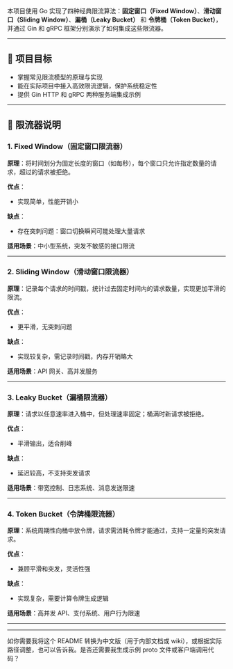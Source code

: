 本项目使用 Go 实现了四种经典限流算法：**固定窗口（Fixed Window）**、**滑动窗口（Sliding Window）**、**漏桶（Leaky Bucket）** 和 **令牌桶（Token Bucket）**，并通过 Gin 和 gRPC 框架分别演示了如何集成这些限流器。

---

## 🧠 项目目标

- 掌握常见限流模型的原理与实现
- 能在实际项目中接入高效限流逻辑，保护系统稳定性
- 提供 Gin HTTP 和 gRPC 两种服务端集成示例

---

## 🔧 限流器说明

### 1. Fixed Window（固定窗口限流器）

**原理**：将时间划分为固定长度的窗口（如每秒），每个窗口只允许指定数量的请求，超过的请求被拒绝。

**优点**：

* 实现简单，性能开销小

**缺点**：

* 存在突刺问题：窗口切换瞬间可能处理大量请求

**适用场景**：中小型系统，突发不敏感的接口限流

---

### 2. Sliding Window（滑动窗口限流器）

**原理**：记录每个请求的时间戳，统计过去固定时间内的请求数量，实现更加平滑的限流。

**优点**：

* 更平滑，无突刺问题

**缺点**：

* 实现较复杂，需记录时间戳，内存开销略大

**适用场景**：API 网关、高并发服务

---

### 3. Leaky Bucket（漏桶限流器）

**原理**：请求以任意速率进入桶中，但处理速率固定；桶满时新请求被拒绝。

**优点**：

* 平滑输出，适合削峰

**缺点**：

* 延迟较高，不支持突发请求

**适用场景**：带宽控制、日志系统、消息发送限速

---

### 4. Token Bucket（令牌桶限流器）

**原理**：系统周期性向桶中放令牌，请求需消耗令牌才能通过，支持一定量的突发请求。

**优点**：

* 兼顾平滑和突发，灵活性强

**缺点**：

* 实现复杂，需要计算令牌生成逻辑

**适用场景**：高并发 API、支付系统、用户行为限速

---



---

如你需要我将这个 README 转换为中文版（用于内部文档或 wiki），或根据实际路径调整，也可以告诉我。是否还需要我生成示例 proto 文件或客户端调用代码？
```

